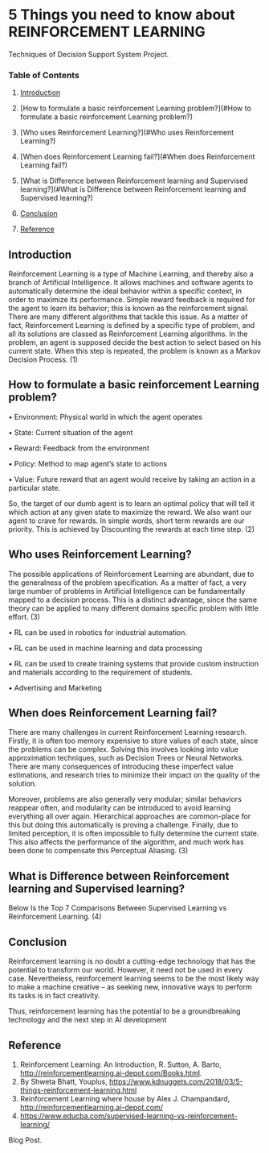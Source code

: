 # 5 Things you need to know about REINFORCEMENT LEARNING 
Techniques of Decision Support System Project.

### Table of Contents

1. [Introduction](#Introduction)

2. [How to formulate a basic reinforcement Learning problem?](#How to formulate a basic reinforcement Learning problem?)

3. [Who uses Reinforcement Learning?](#Who uses Reinforcement Learning?)

4. [When does Reinforcement Learning fail?](#When does Reinforcement Learning fail?)

5. [What is Difference between Reinforcement learning and Supervised learning?](#What is Difference between Reinforcement learning and Supervised learning?)

6. [Conclusion](#Conclusion)

7. [Reference](#Reference)

## Introduction  <a name="Introduction"></a>

Reinforcement Learning is a type of Machine Learning, and thereby also a branch of Artificial Intelligence. It allows machines and software agents to automatically determine the ideal behavior within a specific context, in order to maximize its performance. Simple reward feedback is required for the agent to learn its behavior; this is known as the reinforcement signal.
There are many different algorithms that tackle this issue. As a matter of fact, Reinforcement Learning is defined by a specific type of problem, and all its solutions are classed as Reinforcement Learning algorithms. In the problem, an agent is supposed decide the best action to select based on his current state. When this step is repeated, the problem is known as a Markov Decision Process. (1)

## How to formulate a basic reinforcement Learning problem?  <a name="How to formulate a basic reinforcement Learning problem?"></a>

•	Environment: Physical world in which the agent operates

•	State: Current situation of the agent

•	Reward: Feedback from the environment

•	Policy: Method to map agent’s state to actions

•	Value: Future reward that an agent would receive by taking an action in a particular state.
 
So, the target of our dumb agent is to learn an optimal policy that will tell it which action at any given state to maximize the reward.
We also want our agent to crave for rewards. In simple words, short term rewards are our priority. This is achieved by Discounting the rewards at each time step. (2)

## Who uses Reinforcement Learning?  <a name="Who uses Reinforcement Learning?"></a>

The possible applications of Reinforcement Learning are abundant, due to the generalness of the problem specification. As a matter of fact, a very large number of problems in Artificial Intelligence can be fundamentally mapped to a decision process. This is a distinct advantage, since the same theory can be applied to many different domains specific problem with little effort. (3)

•	RL can be used in robotics for industrial automation.

•	RL can be used in machine learning and data processing

•	RL can be used to create training systems that provide custom instruction and materials according to the requirement of students.

•	Advertising and Marketing

## When does Reinforcement Learning fail? <a name="When does Reinforcement Learning fail?"></a>
There are many challenges in current Reinforcement Learning research. Firstly, it is often too memory expensive to store values of each state, since the problems can be complex. Solving this involves looking into value approximation techniques, such as Decision Trees or Neural Networks. There are many consequences of introducing these imperfect value estimations, and research tries to minimize their impact on the quality of the solution.

Moreover, problems are also generally very modular; similar behaviors reappear often, and modularity can be introduced to avoid learning everything all over again. Hierarchical approaches are common-place for this but doing this automatically is proving a challenge. Finally, due to limited perception, it is often impossible to fully determine the current state. This also affects the performance of the algorithm, and much work has been done to compensate this Perceptual Aliasing. (3)

## What is Difference between Reinforcement learning and Supervised learning? <a name="What is Difference between Reinforcement learning and Supervised learning?"></a>
Below Is the Top 7 Comparisons Between Supervised Learning vs Reinforcement Learning. (4)

## Conclusion    <a name="Conclusion  "></a>
Reinforcement learning is no doubt a cutting-edge technology that has the potential to transform our world. However, it need not be used in every case. Nevertheless, reinforcement learning seems to be the most likely way to make a machine creative – as seeking new, innovative ways to perform its tasks is in fact creativity. 

Thus, reinforcement learning has the potential to be a groundbreaking technology and the next step in AI development

## Reference     <a name="Reference   "></a>
1.	Reinforcement Learning: An Introduction, R. Sutton, A. Barto, http://reinforcementlearning.ai-depot.com/Books.html.
2.	By Shweta Bhatt, Youplus, https://www.kdnuggets.com/2018/03/5-things-reinforcement-learning.html
3.	Reinforcement Learning  where house by Alex J. Champandard, http://reinforcementlearning.ai-depot.com/
4.	https://www.educba.com/supervised-learning-vs-reinforcement-learning/


Blog Post. </br>
